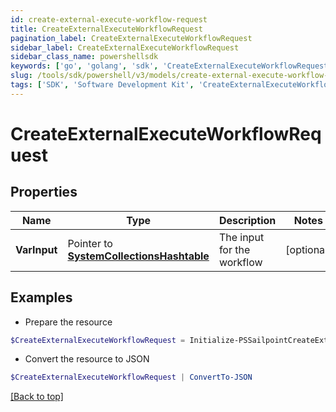 ```yaml
---
id: create-external-execute-workflow-request
title: CreateExternalExecuteWorkflowRequest
pagination_label: CreateExternalExecuteWorkflowRequest
sidebar_label: CreateExternalExecuteWorkflowRequest
sidebar_class_name: powershellsdk
keywords: ['go', 'golang', 'sdk', 'CreateExternalExecuteWorkflowRequest'] 
slug: /tools/sdk/powershell/v3/models/create-external-execute-workflow-request
tags: ['SDK', 'Software Development Kit', 'CreateExternalExecuteWorkflowRequest']
---
```



# CreateExternalExecuteWorkflowRequest

## Properties

Name | Type | Description | Notes
------------ | ------------- | ------------- | -------------
**VarInput** |  Pointer to [**SystemCollectionsHashtable**](system-collections-hashtable) | The input for the workflow | [optional] 

## Examples

- Prepare the resource
```powershell
$CreateExternalExecuteWorkflowRequest = Initialize-PSSailpointCreateExternalExecuteWorkflowRequest  -VarInput {customAttribute1&#x3D;value1, customAttribute2&#x3D;value2}
```

- Convert the resource to JSON
```powershell
$CreateExternalExecuteWorkflowRequest | ConvertTo-JSON
```


[[Back to top]](#) 

